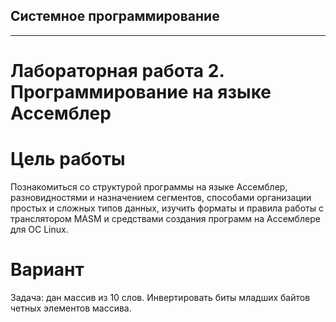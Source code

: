 ## Системное программирование
-------------
# Лабораторная работа 2. Программирование на языке Ассемблер

# Цель работы
Познакомиться со структурой программы на языке Ассемблер, разновидностями и назначением сегментов, способами организации простых и сложных типов данных, изучить форматы и правила работы с транслятором MASM и средствами создания программ на Ассемблере для ОС Linux.

# Вариант

Задача: дан массив из 10 слов. Инвертировать биты младших байтов четных элементов массива.
